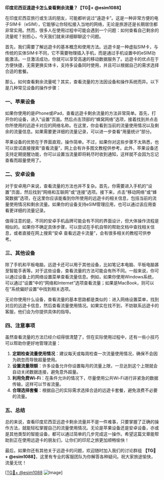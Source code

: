 **印度尼西亚遠遊卡怎么查看剩余流量？【TG💪+ @esim1088】**

在印度尼西亚旅行或生活的朋友，可能都听说过“遠遊卡”。这是一种非常方便的电子SIM卡（eSIM），它能够让你轻松接入当地的网络，无论是旅游还是长期居住都非常实用。然而，很多人在使用过程中可能会遇到一个问题：如何查看自己剩余的流量呢？别担心，今天我们就来详细聊聊这个问题。

首先，我们需要了解远遊卡的基本概念和使用方法。远遊卡是一种虚拟SIM卡，与传统的实体SIM卡不同，它不需要物理插入手机，而是通过手机设置中的eSIM功能激活。一旦激活成功，你就可以享受高速的移动数据服务了。远遊卡的优点在于方便快捷，无需更换实体卡，支持多设备同时使用，并且可以根据自己的需求选择合适的套餐。

那么，如何查看剩余流量呢？其实，查看流量的方法因设备和操作系统而异。以下是几种常见设备的操作步骤：

### **一、苹果设备**
如果你使用的是iPhone或iPad，查看远遊卡剩余流量的方法非常简单。首先，打开你的设备，进入“设置”页面。然后点击顶部的“蜂窝网络”选项，接着找到并点击你所使用的远遊卡对应的网络名称。在这里，你会看到当前的流量使用情况以及剩余的流量信息。如果需要更详细的流量记录，可以进一步查看“用量统计”部分。

苹果设备的优势在于界面直观，操作简单。不过，如果你对这些步骤不太熟悉，也可以尝试直接搜索“查看流量”，网上会有许多图文教程供参考。此外，苹果设备还支持定期提醒功能，你可以设置当流量即将耗尽时收到通知，这样就不会因为忘记查看而超量使用了。

### **二、安卓设备**
对于安卓用户来说，查看流量的方法也并不复杂。首先，你需要进入手机的“设置”页面，然后找到“网络和互联网”或“连接”选项。接下来，点击“移动网络”或“蜂窝数据”选项，在这里你应该能看到你所使用的远遊卡的相关信息，包括当前的流量使用情况和剩余流量。如果你的设备支持eSIM管理应用，也可以通过该应用查看更详细的流量记录。

值得注意的是，不同的安卓手机品牌可能会有不同的界面设计，但大体操作流程是相似的。如果你不确定具体步骤，可以尝试在手机自带的帮助文档中查找相关信息，或者直接在网上搜索“安卓 查看远遊卡流量”，会有很多相关的教程可供参考。

### **三、其他设备**
除了手机和平板电脑，远遊卡还可以用于其他设备，比如笔记本电脑、平板电脑甚至智能手表等。对于这些设备，查看流量的方法可能会有所不同。一般来说，你可以通过设备上的网络设置菜单查看流量信息。例如，如果你使用Windows系统，可以通过“设置”中的“网络和Internet”选项查看流量；如果是MacBook，则可以在“系统偏好设置”中找到相关选项。

无论你使用什么设备，查看流量的基本思路都是类似的：进入网络设置菜单，找到对应的远遊卡信息，然后查看流量使用情况。如果实在找不到，不妨联系远遊卡的客服，他们会为你提供具体的指导。

### **四、注意事项**
虽然查看流量的方法已经介绍得很清楚了，但在实际使用过程中，还有一些小技巧可以帮助你更好地管理流量：

1. **定期检查流量使用情况**：建议每天或每周检查一次流量使用情况，确保不会因为疏忽而导致超量使用。
2. **设置流量限额**：许多设备允许你设置每月的流量上限，一旦达到这个上限就会自动关闭数据连接，避免意外超量。
3. **利用免费Wi-Fi**：在条件允许的情况下，尽量使用公共Wi-Fi进行非紧急的数据传输，这样可以节省流量。
4. **合理选择套餐**：根据自己的实际需求选择合适的远遊卡套餐，避免浪费不必要的流量。

### **五、总结**
总的来说，查看印度尼西亚远遊卡剩余流量并不是一件难事，只要掌握了正确的操作方法，就能轻松掌握自己的流量使用情况。无论是苹果设备还是安卓设备，亦或是其他类型的智能设备，都可以通过简单的几步完成这一操作。希望这篇文章能帮助到正在使用远遊卡的朋友们，让你们的印尼之旅更加顺畅愉快！

最后，如果你还有其他关于远遊卡的问题，欢迎随时加入我们的讨论群组 **【TG💪+ @esim1088】**，这里有专业的客服团队为你解答各种疑问。祝大家旅途愉快，流量无忧！

[[TG💪+ @esim1088](https://t.me/s/esim1088) ![Image](https://i.postimg.cc/4NQfJmqS/Snipaste-2025-05-13-00-14-12.png)]